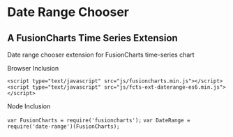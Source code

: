 # Date Range Chooser
## A FusionCharts Time Series Extension
Date range chooser extension for FusionCharts time-series chart

Browser Inclusion

`<script type="text/javascript" src="js/fusioncharts.min.js"></script>`
`<script type="text/javascript" src="js/fcts-ext-daterange-es6.min.js"></script>`

Node Inclusion

`var FusionCharts = require('fusioncharts');`
`var DateRange = require('date-range')(FusionCharts);`
